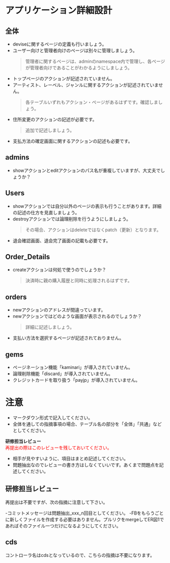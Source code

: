 # アプリケーション詳細設計
## 全体
- deviseに関するページの定義も行いましょう。
- ユーザー向けと管理者向けのページは別々に管理しましょう。
    >管理者に関するページは、adminのnamespace内で管理し、各ページが管理者向けであることがわかるようにしましょう。
- トップページのアクションが記述されていません。
- アーティスト、レーベル、ジャンルに関するアクションが記述されていません。
    >各テーブルいずれもアクション・ページがあるはずです。確認しましょう。
- 住所変更のアクションの記述が必要です。
    >追加で記述しましょう。
- 支払方法の確定画面に関するアクションの記述も必要です。

## admins
- showアクションとeditアクションのパス名が重複していますが、大丈夫でしょうか？
## Users
- showアクションでは自分以外のページの表示も行うことがあります。詳細の記述の仕方を見直しましょう。
- destroyアクションでは論理削除を行うようにしましょう。
    >その場合、アクションはdeleteではなくpatch（更新）となります。
- 退会確認画面、退会完了画面の記載も必要です。

## Order_Details
- createアクションは何処で使うのでしょうか？
    >決済時に親の購入履歴と同時に処理されるはずです。

## orders
- newアクションのアドレスが間違っています。
- newアクションではどのような画面が表示されるのでしょうか？
    >詳細に記述しましょう。
- 支払い方法を選択するページが記述されておりません。
## gems
- ページネーション機能「kaminari」が導入されていません。
- 論理削除機能「discard」が導入されていません。
- クレジットカードを取り扱う「payjp」が導入されていません。

# 注意
* マークダウン形式で記入してください。
* 全体を通しての指摘事項の場合、テーブル名の部分を「全体」「共通」などとしてください。


**研修担当レビュー**	
<font color="Red"> 再提出の際はこのレビューを残しておいてください。</font>	
- 相手が見やすいように、項目はまとめ記述してください。	
- 問題抽出なのでレビューの書き方はしなくていいです。あくまで問題点を記述してください。

## 研修担当レビュー
再提出は不要ですが、次の指摘に注意して下さい。

-コミットメッセージは問題抽出_xxx_n回目としてください。
-FBをもらうごとに新しくファイルを作成する必要はありません。プルリクをmergeしてER図1であればそのファイル一つだけになるようにしてください。

## cds
コントローラ名はcdsとなっているので、こちらの指摘は不要になります。
